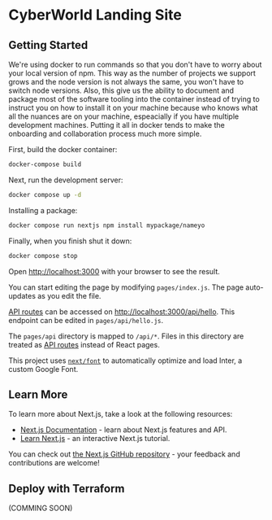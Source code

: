 # CyberWorld Landing Site

## Getting Started

We're using docker to run commands so that you don't have to worry about your local version of npm. This way 
as the number of projects we support grows and the node version is not always the same, you won't have to switch
node versions. Also, this give us the ability to document and package most of the software tooling into the container
instead of trying to instruct you on how to install it on your machine because who knows what all the nuances are
on your machine, espeacially if you have multiple development machines. Putting it all in docker tends to make the 
onboarding and collaboration process much more simple.

First, build the docker container:
```bash
docker-compose build
```

Next, run the development server:
```bash
docker compose up -d
```

Installing a package:
```bash
docker compose run nextjs npm install mypackage/nameyo
```

Finally, when you finish shut it down:
```bash
docker compose stop
```

Open [http://localhost:3000](http://localhost:3000) with your browser to see the result.

You can start editing the page by modifying `pages/index.js`. The page auto-updates as you edit the file.

[API routes](https://nextjs.org/docs/api-routes/introduction) can be accessed on [http://localhost:3000/api/hello](http://localhost:3000/api/hello). This endpoint can be edited in `pages/api/hello.js`.

The `pages/api` directory is mapped to `/api/*`. Files in this directory are treated as [API routes](https://nextjs.org/docs/api-routes/introduction) instead of React pages.

This project uses [`next/font`](https://nextjs.org/docs/basic-features/font-optimization) to automatically optimize and load Inter, a custom Google Font.

## Learn More

To learn more about Next.js, take a look at the following resources:

- [Next.js Documentation](https://nextjs.org/docs) - learn about Next.js features and API.
- [Learn Next.js](https://nextjs.org/learn) - an interactive Next.js tutorial.

You can check out [the Next.js GitHub repository](https://github.com/vercel/next.js/) - your feedback and contributions are welcome!

## Deploy with Terraform
(COMMING SOON)
